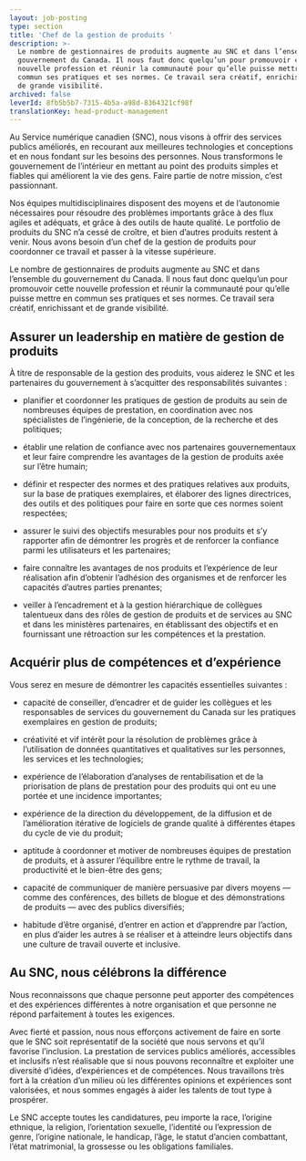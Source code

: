 ```yaml
---
layout: job-posting
type: section
title: 'Chef de la gestion de produits '
description: >-
  Le nombre de gestionnaires de produits augmente au SNC et dans l’ensemble du
  gouvernement du Canada. Il nous faut donc quelqu’un pour promouvoir cette
  nouvelle profession et réunir la communauté pour qu’elle puisse mettre en
  commun ses pratiques et ses normes. Ce travail sera créatif, enrichissant et
  de grande visibilité.
archived: false
leverId: 8fb5b5b7-7315-4b5a-a98d-8364321cf98f
translationKey: head-product-management
---
```

Au Service numérique canadien (SNC), nous visons à offrir des services publics améliorés, en recourant aux meilleures technologies et conceptions et en nous fondant sur les besoins des personnes. Nous transformons le gouvernement de l’intérieur en mettant au point des produits simples et fiables qui améliorent la vie des gens. Faire partie de notre mission, c’est passionnant.

Nos équipes multidisciplinaires disposent des moyens et de l’autonomie nécessaires pour résoudre des problèmes importants grâce à des flux agiles et adéquats, et grâce à des outils de haute qualité. Le portfolio de produits du SNC n’a cessé de croître, et bien d’autres produits restent à venir. Nous avons besoin d’un chef de la gestion de produits pour coordonner ce travail et passer à la vitesse supérieure.     

Le nombre de gestionnaires de produits augmente au SNC et dans l’ensemble du gouvernement du Canada. Il nous faut donc quelqu’un pour promouvoir cette nouvelle profession et réunir la communauté pour qu’elle puisse mettre en commun ses pratiques et ses normes. Ce travail sera créatif, enrichissant et de grande visibilité.

## Assurer un leadership en matière de gestion de produits

À titre de responsable de la gestion des produits, vous aiderez le SNC et les partenaires du gouvernement à s’acquitter des responsabilités suivantes :

* planifier et coordonner les pratiques de gestion de produits au sein de nombreuses équipes de prestation, en coordination avec nos spécialistes de l’ingénierie, de la conception, de la recherche et des politiques;

* établir une relation de confiance avec nos partenaires gouvernementaux et leur faire comprendre les avantages de la gestion de produits axée sur l’être humain;

* définir et respecter des normes et des pratiques relatives aux produits, sur la base de pratiques exemplaires, et élaborer des lignes directrices, des outils et des politiques pour faire en sorte que ces normes soient respectées;

* assurer le suivi des objectifs mesurables pour nos produits et s’y rapporter afin de démontrer les progrès et de renforcer la confiance parmi les utilisateurs et les partenaires;

* faire connaître les avantages de nos produits et l’expérience de leur réalisation afin d’obtenir l’adhésion des organismes et de renforcer les capacités d’autres parties prenantes;

* veiller à l’encadrement et à la gestion hiérarchique de collègues talentueux dans des rôles de gestion de produits et de services au SNC et dans les ministères partenaires, en établissant des objectifs et en fournissant une rétroaction sur les compétences et la prestation.

## Acquérir plus de compétences et d’expérience

Vous serez en mesure de démontrer les capacités essentielles suivantes :

* capacité de conseiller, d’encadrer et de guider les collègues et les responsables de services du gouvernement du Canada sur les pratiques exemplaires en gestion de produits;

* créativité et vif intérêt pour la résolution de problèmes grâce à l’utilisation de données quantitatives et qualitatives sur les personnes, les services et les technologies;

* expérience de l’élaboration d’analyses de rentabilisation et de la priorisation de plans de prestation pour des produits qui ont eu une portée et une incidence importantes;

* expérience de la direction du développement, de la diffusion et de l’amélioration itérative de logiciels de grande qualité à différentes étapes du cycle de vie du produit;

* aptitude à coordonner et motiver de nombreuses équipes de prestation de produits, et à assurer l’équilibre entre le rythme de travail, la productivité et le bien-être des gens;

* capacité de communiquer de manière persuasive par divers moyens — comme des conférences, des billets de blogue et des démonstrations de produits — avec des publics diversifiés;

* habitude d’être organisé, d’entrer en action et d’apprendre par l’action, en plus d’aider les autres à se réaliser et à atteindre leurs objectifs dans une culture de travail ouverte et inclusive.

## Au SNC, nous célébrons la différence

Nous reconnaissons que chaque personne peut apporter des compétences et des expériences différentes à notre organisation et que personne ne répond parfaitement à toutes les exigences. 

Avec fierté et passion, nous nous efforçons activement de faire en sorte que le SNC soit représentatif de la société que nous servons et qu’il favorise l’inclusion. La prestation de services publics améliorés, accessibles et inclusifs n’est réalisable que si nous pouvons reconnaître et exploiter une diversité d’idées, d’expériences et de compétences. Nous travaillons très fort à la création d’un milieu où les différentes opinions et expériences sont valorisées, et nous sommes engagés à aider les talents de tout type à prospérer.

Le SNC accepte toutes les candidatures, peu importe la race, l’origine ethnique, la religion, l’orientation sexuelle, l’identité ou l’expression de genre, l’origine nationale, le handicap, l’âge, le statut d’ancien combattant, l’état matrimonial, la grossesse ou les obligations familiales.

